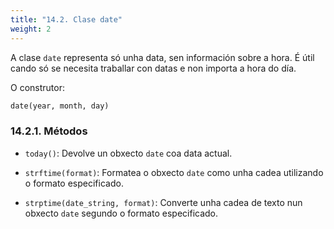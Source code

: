 ```yaml
---
title: "14.2. Clase date"
weight: 2
---
```


A clase `date` representa só unha data, sen información sobre a hora. É útil cando só se necesita traballar con datas e non importa a hora do día.

O construtor:

```python
date(year, month, day)
```

### 14.2.1. Métodos

- `today()`: Devolve un obxecto `date` coa data actual.

- `strftime(format)`: Formatea o obxecto `date` como unha cadea utilizando o formato especificado.

- `strptime(date_string, format)`: Converte unha cadea de texto nun obxecto `date` segundo o formato especificado.
